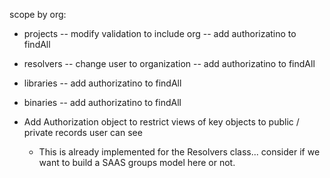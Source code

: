 scope by org:
  - projects
     -- modify validation to include org
     -- add authorizatino to findAll

  - resolvers
     -- change user to organization
     -- add authorizatino to findAll

  - libraries
     -- add authorizatino to findAll

  - binaries
     -- add authorizatino to findAll

- Add Authorization object to restrict views of key objects to public
   / private records user can see
   - This is already implemented for the Resolvers class... consider if
     we want to build a SAAS groups model here or not.
 